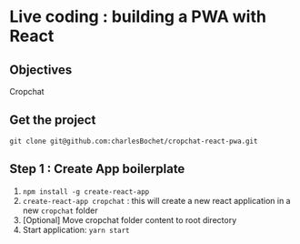 # Live coding : building a PWA with React

## Objectives

Cropchat

## Get the project

`git clone git@github.com:charlesBochet/cropchat-react-pwa.git`

## Step 1 : Create App boilerplate

1. `npm install -g create-react-app`
2. `create-react-app cropchat` : this will create a new react application in a new `cropchat` folder
3. [Optional] Move cropchat folder content to root directory
4. Start application: `yarn start`
